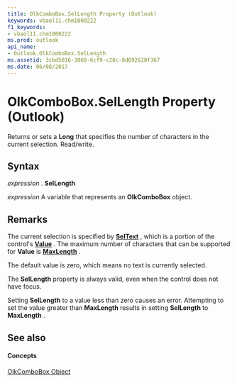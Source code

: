 ```yaml
---
title: OlkComboBox.SelLength Property (Outlook)
keywords: vbaol11.chm1000222
f1_keywords:
- vbaol11.chm1000222
ms.prod: outlook
api_name:
- Outlook.OlkComboBox.SelLength
ms.assetid: 3cbd5016-3868-6cf9-c28c-8d692620f367
ms.date: 06/08/2017
---
```



# OlkComboBox.SelLength Property (Outlook)

Returns or sets a  **Long** that specifies the number of characters in the current selection. Read/write.


## Syntax

 _expression_ . **SelLength**

 _expression_ A variable that represents an **OlkComboBox** object.


## Remarks

The current selection is specified by  **[SelText](olkcombobox-seltext-property-outlook.md)** , which is a portion of the control's **[Value](olkcombobox-value-property-outlook.md)** . The maximum number of characters that can be supported for **Value** is **[MaxLength](olkcombobox-maxlength-property-outlook.md)** .

The default value is zero, which means no text is currently selected.

The  **SelLength** property is always valid, even when the control does not have focus.

Setting  **SelLength** to a value less than zero causes an error. Attempting to set the value greater than **MaxLength** results in setting **SelLength** to **MaxLength** .


## See also


#### Concepts


[OlkComboBox Object](olkcombobox-object-outlook.md)

